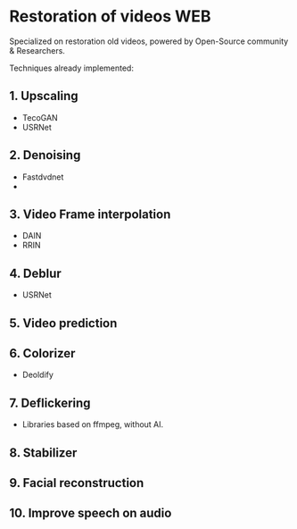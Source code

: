 # Restoration of videos WEB

Specialized on restoration old videos, powered by Open-Source community &amp; Researchers.

Techniques already implemented:

## 1. Upscaling

- TecoGAN
- USRNet

## 2. Denoising

- Fastdvdnet
- 

## 3. Video Frame interpolation

- DAIN
- RRIN

## 4. Deblur

- USRNet

## 5. Video prediction

## 6. Colorizer

- Deoldify

## 7. Deflickering

- Libraries based on ffmpeg, without AI.

## 8. Stabilizer

## 9. Facial reconstruction

## 10. Improve speech on audio
